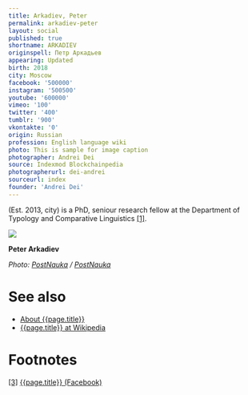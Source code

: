 ```yaml
---
title: Arkadiev, Peter
permalink: arkadiev-peter
layout: social
published: true
shortname: ARKADIEV
originspell: Петр Аркадьев
appearing: Updated
birth: 2018
city: Moscow
facebook: '500000'
instagram: '500500'
youtube: '600000'
vimeo: '100'
twitter: '400'
tumblr: '900'
vkontakte: '0'
origin: Russian
profession: English language wiki
photo: This is sample for image caption
photographer: Andrei Dei
source: Indexmod Blockchainpedia
photographerurl: dei-andrei
sourceurl: index
founder: 'Andrei Dei'
---
```


(Est. 2013, city) is a PhD, seniour research fellow at the Department of Typology and Comparative Linguistics <span id="a1">[\[1\]](#f1)</span>.

![](/encyclopedia/images/{{page.permalink}}.jpg)

**Peter Arkadiev**

*Photo: [PostNauka](index) / [PostNauka](index)*


# See also

+ [About {{page.title}}](index)
+ [{{page.title}} at Wikipedia](index)

# Footnotes

[[3]](#a3) <span id="f3"></span> [{{page.title}} (Facebook)](index)
